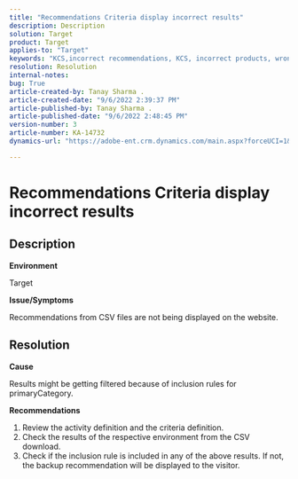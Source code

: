 ```yaml
---
title: "Recommendations Criteria display incorrect results"
description: Description
solution: Target
product: Target
applies-to: "Target"
keywords: "KCS,incorrect recommendations, KCS, incorrect products, wrong "
resolution: Resolution
internal-notes: 
bug: True
article-created-by: Tanay Sharma .
article-created-date: "9/6/2022 2:39:37 PM"
article-published-by: Tanay Sharma .
article-published-date: "9/6/2022 2:48:45 PM"
version-number: 3
article-number: KA-14732
dynamics-url: "https://adobe-ent.crm.dynamics.com/main.aspx?forceUCI=1&pagetype=entityrecord&etn=knowledgearticle&id=43ddcfba-f12d-ed11-9db1-002248086735"

---
```

# Recommendations Criteria display incorrect results

## Description


<b>Environment</b>

Target



<b>Issue/Symptoms</b>

Recommendations from CSV files are not being displayed on the website.


## Resolution


<b>Cause</b>

Results might be getting filtered because of inclusion rules for primaryCategory.



<b>Recommendations</b>

1. Review the activity definition and the criteria definition.
2. Check the results of the respective environment from the CSV download.
3. Check if the inclusion rule is included in any of the above results. If not, the backup recommendation will be displayed to the visitor.

